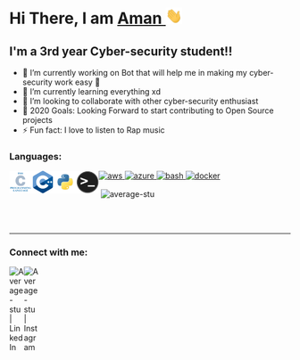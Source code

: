 <h1>Hi There, I am <a  href="https://Average-stu.github.io/">Aman </a> <img  src="https://raw.githubusercontent.com/ABSphreak/ABSphreak/master/gifs/Hi.gif" width="30px"></h1>

## I'm a 3rd year Cyber-security student!!

- 🔭 I’m currently working on Bot that will help me in making my cyber-security work easy 🤣
- 🌱 I’m currently learning everything xd
- 👯 I’m looking to collaborate with other cyber-security enthusiast
- 🥅 2020 Goals: Looking Forward to start contributing  to Open Source projects
- ⚡ Fun fact: I love to listen to Rap music 


### Languages:

<img align="left" alt="C " width="40px" src="https://raw.githubusercontent.com/github/explore/80688e429a7d4ef2fca1e82350fe8e3517d3494d/topics/c/c.png" />
<img align="left" alt="C++ " width="40px" src="https://raw.githubusercontent.com/github/explore/80688e429a7d4ef2fca1e82350fe8e3517d3494d/topics/cpp/cpp.png" />
<img align="left" alt="Python " width="40px" src="https://raw.githubusercontent.com/github/explore/80688e429a7d4ef2fca1e82350fe8e3517d3494d/topics/python/python.png" />
<img align="left" alt="Terminal" width="40px" src="https://raw.githubusercontent.com/github/explore/80688e429a7d4ef2fca1e82350fe8e3517d3494d/topics/terminal/terminal.png" />

<p align="left">
<a href="https://aws.amazon.com" target="_blank"> <img src="https://devicons.github.io/devicon/devicon.git/icons/amazonwebservices/amazonwebservices-original-wordmark.svg" alt="aws" width="40" height="40"/>
</a> <a href="https://azure.microsoft.com/en-in/" target="_blank"> <img src="https://www.vectorlogo.zone/logos/microsoft_azure/microsoft_azure-icon.svg" alt="azure" width="40" height="40"/> </a> 
<a href="https://www.gnu.org/software/bash/" target="_blank"> <img src="https://www.vectorlogo.zone/logos/gnu_bash/gnu_bash-icon.svg" alt="bash" width="40" height="40"/> </a>
<a href="https://www.docker.com/" target="_blank"> <img src="https://devicons.github.io/devicon/devicon.git/icons/docker/docker-original-wordmark.svg" alt="docker" width="40" height="40"/> </a> 
</p>

<p>&nbsp;<img align="center" src="https://github-readme-stats.vercel.app/api?username=average-stu&show_icons=true" alt="average-stu" /></p>
<br />
<br />

---

### Connect with me:

[<img align="left" alt="Average-stu | LinkedIn" width="26px" src="https://cdn.jsdelivr.net/npm/simple-icons@v3/icons/linkedin.svg" />][linkedin]
[<img align="left" alt="Average-stu | Instagram" width="26px" src="https://cdn.jsdelivr.net/npm/simple-icons@v3/icons/instagram.svg" />][instagram]

<br />

[instagram]: https://instagram.com/ksingh_aman
[linkedin]: https://www.linkedin.com/in/aman-kumar-441190178/
